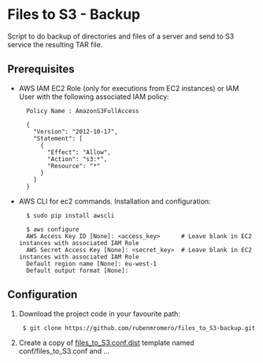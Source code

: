 # Files to S3 - Backup

Script to do backup of directories and files of a server and send to S3 service the resulting TAR file.

## Prerequisites

* AWS IAM EC2 Role (only for executions from EC2 instances) or IAM User with the following associated IAM policy:

        Policy Name : AmazonS3FullAccess

        {
          "Version": "2012-10-17",
          "Statement": [
            {
              "Effect": "Allow",
              "Action": "s3:*",
              "Resource": "*"
            }
          ]
        }

* AWS CLI for ec2 commands. Installation and configuration:

        $ sudo pip install awscli

        $ aws configure
        AWS Access Key ID [None]: <access_key>		# Leave blank in EC2 instances with associated IAM Role
        AWS Secret Access Key [None]: <secret_key>	# Leave blank in EC2 instances with associated IAM Role
        Default region name [None]: eu-west-1
        Default output format [None]:

## Configuration

1. Download the project code in your favourite path:

        $ git clone https://github.com/rubenmromero/files_to_S3-backup.git

2. Create a copy of [files_to_S3.conf.dist](conf/files_to_S3.conf.dist) template named conf/files_to_S3.conf and ...
